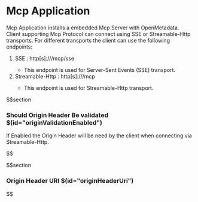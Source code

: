 # Mcp Application

Mcp Application installs a embedded Mcp Server with OpenMetadata. Client supporting Mcp Protocol can connect using SSE or Streamable-Http transports.
For different transports the client can use the following endpoints:
1. SSE : http[s]://<openmetadata-host>/mcp/sse 
   - This endpoint is used for Server-Sent Events (SSE) transport.  
2. Streamable-Http : http[s]://<openmetadata-host>/mcp 
   - This endpoint is used for Streamable-Http transport.

$$section
### Should Origin Header Be validated $(id="originValidationEnabled")

If Enabled the Origin Header will be need by the client when connecting via Streamable-Http.

$$

$$section
### Origin Header URI $(id="originHeaderUri")

$$